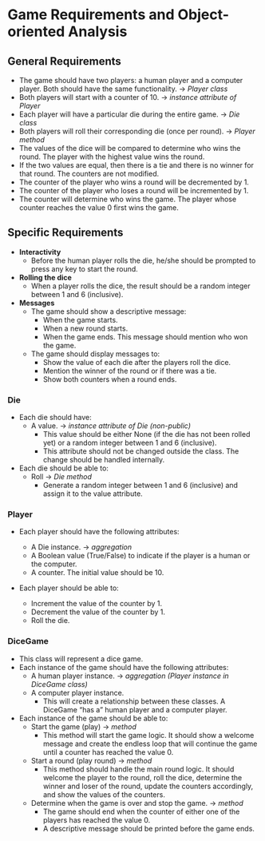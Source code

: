 # Game Requirements and Object-oriented Analysis
## General Requirements
- The game should have two players: a human player and a computer player. Both should have the same functionality. → *Player class*
- Both players will start with a counter of 10. → *instance attribute of Player*
- Each player will have a particular die during the entire game. → *Die class*
- Both players will roll their corresponding die (once per round). → *Player* *method*
- The values of the dice will be compared to determine who wins the round. The player with the highest value wins the round.
- If the two values are equal, then there is a tie and there is no winner for that round. The counters are not modified.
- The counter of the player who wins a round will be decremented by 1.
- The counter of the player who loses a round will be incremented by 1.
- The counter will determine who wins the game. The player whose counter reaches the value 0 first wins the game.

## Specific Requirements

- **Interactivity**
    - Before the human player rolls the die, he/she should be prompted to press any key to start the round.
- **Rolling the dice**
    - When a player rolls the dice, the result should be a random integer between 1 and 6 (inclusive).
- **Messages**
    - The game should show a descriptive message:
        - When the game starts.
        - When a new round starts.
        - When the game ends. This message should mention who won the game.
    - The game should display messages to:
        - Show the value of each die after the players roll the dice.
        - Mention the winner of the round or if there was a tie.
        - Show both counters when a round ends.

### Die

- Each die should have:
    - A value. → *instance attribute of Die (non-public)*
        - This value should be either None (if the die has not been rolled yet) or a random integer between 1 and 6 (inclusive).
        - This attribute should not be changed outside the class. The change should be handled internally.
- Each die should be able to:
    - Roll → *Die method*
        - Generate a random integer between 1 and 6 (inclusive) and assign it to the value attribute.

### Player

- Each player should have the following attributes:
    - A Die instance. → *aggregation*
    - A Boolean value (True/False) to indicate if the player is a human or the computer.
    - A counter. The initial value should be 10.
    
- Each player should be able to:
    - Increment the value of the counter by 1.
    - Decrement the value of the counter by 1.
    - Roll the die.

### DiceGame

- This class will represent a dice game.
- Each instance of the game should have the following attributes:
    - A human player instance. → *aggregation (Player instance in DiceGame class)*
    - A computer player instance.
        - This will create a relationship between these classes. A DiceGame “has a” human player and a computer player.
- Each instance of the game should be able to:
    - Start the game (play) → *method*
        - This method will start the game logic. It should show a welcome message and create the endless loop that will continue the game until a counter has reached the value 0.
    - Start a round (play round) → *method*
        - This method should handle the main round logic. It should welcome the player to the round, roll the dice, determine the winner and loser of the round, update the counters accordingly, and show the values of the counters.
    - Determine when the game is over and stop the game. → *method*
        - The game should end when the counter of either one of the players has reached the value 0.
        - A descriptive message should be printed before the game ends.